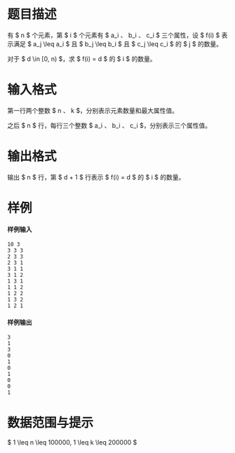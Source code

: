 
# 题目描述

有 $ n $ 个元素，第 $ i $ 个元素有 $ a_i $、$ b_i $、$ c_i $ 三个属性，设 $ f(i) $ 表示满足 $ a_j \leq a_i $ 且 $ b_j \leq b_i $ 且 $ c_j \leq c_i $ 的 $ j $ 的数量。

对于 $ d \in [0, n) $，求 $ f(i) = d $ 的 $ i $ 的数量。

# 输入格式

第一行两个整数 $ n $、$ k $，分别表示元素数量和最大属性值。

之后 $ n $ 行，每行三个整数 $ a_i $、$ b_i $、$ c_i $，分别表示三个属性值。

# 输出格式

输出 $ n $ 行，第 $ d + 1 $ 行表示 $ f(i) = d $ 的 $ i $ 的数量。

# 样例

#### 样例输入
```plain
10 3
3 3 3
2 3 3
2 3 1
3 1 1
3 1 2
1 3 1
1 1 2
1 2 2
1 3 2
1 2 1
```

#### 样例输出
```plain
3
1
3
0
1
0
1
0
0
1
```

# 数据范围与提示

$ 1 \leq n \leq 100000, 1 \leq k \leq 200000 $

